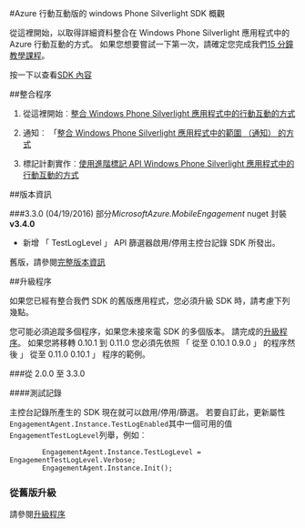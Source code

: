 <properties 
    pageTitle="Windows Phone Silverlight SDK 概觀" 
    description="Windows Phone Silverlight SDK Azure 行動互動的概觀"                     
    services="mobile-engagement" 
    documentationCenter="mobile" 
    authors="piyushjo" 
    manager="dwrede"
    editor="" />

<tags 
    ms.service="mobile-engagement" 
    ms.workload="mobile" 
    ms.tgt_pltfrm="mobile-windows-phone" 
    ms.devlang="na" 
    ms.topic="article" 
    ms.date="08/19/2016" 
    ms.author="piyushjo" />

#<a name="windows-phone-silverlight-sdk-overview-for-azure-mobile-engagement"></a>Azure 行動互動版的 windows Phone Silverlight SDK 概觀

從這裡開始，以取得詳細資料整合在 Windows Phone Silverlight 應用程式中的 Azure 行動互動的方式。 如果您想要嘗試一下第一次，請確定您完成我們[15 分鐘教學課程](mobile-engagement-windows-phone-get-started.md)。

按一下以查看[SDK 內容](mobile-engagement-windows-phone-sdk-content.md)

##<a name="integration-procedures"></a>整合程序

1. 從這裡開始︰[整合 Windows Phone Silverlight 應用程式中的行動互動的方式](mobile-engagement-windows-phone-integrate-engagement.md)

2. 通知︰ 「[整合 Windows Phone Silverlight 應用程式中的範圍 （通知） 的方式](mobile-engagement-windows-phone-integrate-engagement-reach.md)

3. 標記計劃實作︰[使用進階標記 API Windows Phone Silverlight 應用程式中的行動互動的方式](mobile-engagement-windows-phone-use-engagement-api.md)

##<a name="release-notes"></a>版本資訊

###<a name="330-04192016"></a>3.3.0 (04/19/2016)
部分*MicrosoftAzure.MobileEngagement* nuget 封裝**v3.4.0**

-   新增 「 TestLogLevel 」 API 篩選器啟用/停用主控台記錄 SDK 所發出。

舊版，請參閱[完整版本資訊](mobile-engagement-windows-phone-release-notes.md)

##<a name="upgrade-procedures"></a>升級程序

如果您已經有整合我們 SDK 的舊版應用程式，您必須升級 SDK 時，請考慮下列幾點。

您可能必須追蹤多個程序，如果您未接來電 SDK 的多個版本。 請完成的[升級程序](mobile-engagement-windows-phone-upgrade-procedure.md)。 如果您將移轉 0.10.1 到 0.11.0 您必須先依照 「 從至 0.10.1 0.9.0 」 的程序然後 」 從至 0.11.0 0.10.1 」 程序的範例。

###<a name="from-200-to-330"></a>從 2.0.0 至 3.3.0

####<a name="test-logs"></a>測試記錄

主控台記錄所產生的 SDK 現在就可以啟用/停用/篩選。 若要自訂此，更新屬性`EngagementAgent.Instance.TestLogEnabled`其中一個可用的值`EngagementTestLogLevel`列舉，例如︰

            EngagementAgent.Instance.TestLogLevel = EngagementTestLogLevel.Verbose;
            EngagementAgent.Instance.Init();

### <a name="upgrade-from-older-versions"></a>從舊版升級

請參閱[升級程序](mobile-engagement-windows-phone-upgrade-procedure.md)
 
